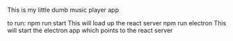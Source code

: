 This is my little dumb music player app

to run:
npm run start
    This will load up the react server
npm run electron
    This will start the electron app which points to the react server
